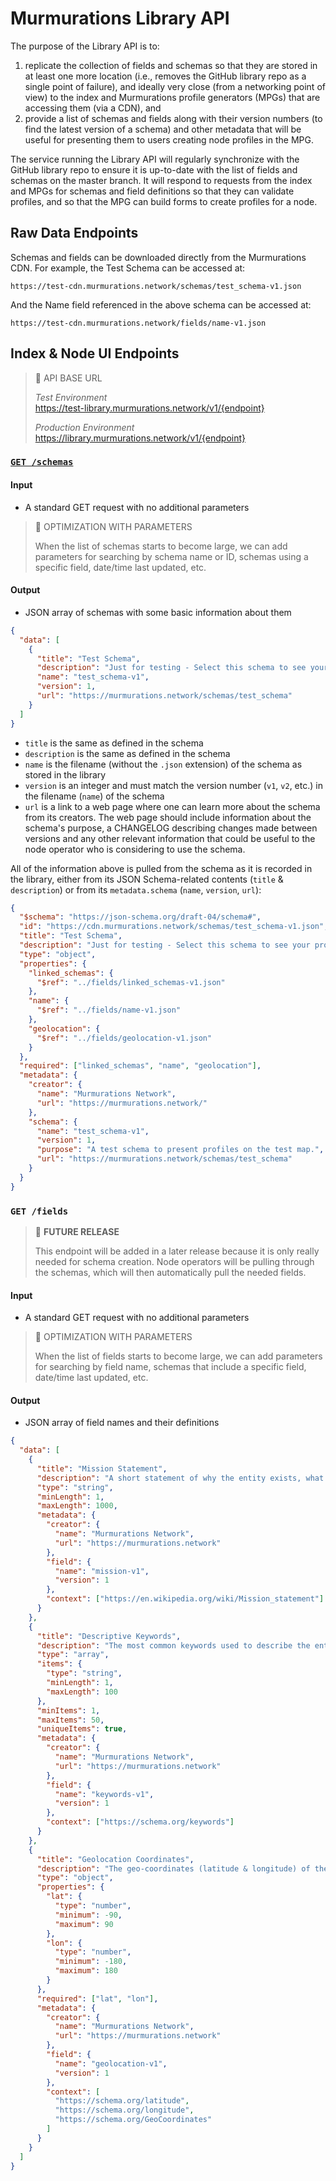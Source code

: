 # Murmurations Library API

The purpose of the Library API is to:

1. replicate the collection of fields and schemas so that they are stored in at least one more location (i.e., removes the GitHub library repo as a single point of failure), and ideally very close (from a networking point of view) to the index and Murmurations profile generators (MPGs) that are accessing them (via a CDN), and
2. provide a list of schemas and fields along with their version numbers (to find the latest version of a schema) and other metadata that will be useful for presenting them to users creating node profiles in the MPG.

The service running the Library API will regularly synchronize with the GitHub library repo to ensure it is up-to-date with the list of fields and schemas on the master branch. It will respond to requests from the index and MPGs for schemas and field definitions so that they can validate profiles, and so that the MPG can build forms to create profiles for a node.

## Raw Data Endpoints

Schemas and fields can be downloaded directly from the Murmurations CDN. For example, the Test Schema can be accessed at:

`https://test-cdn.murmurations.network/schemas/test_schema-v1.json`

And the Name field referenced in the above schema can be accessed at:

`https://test-cdn.murmurations.network/fields/name-v1.json`

## Index & Node UI Endpoints

> :link: API BASE URL
>
> _Test Environment_  
> https://test-library.murmurations.network/v1/{endpoint}
>
> _Production Environment_  
> https://library.murmurations.network/v1/{endpoint}

### [`GET /schemas`](https://app.swaggerhub.com/apis-docs/MurmurationsNetwork/LibraryAPI/1.0#/default/get_schemas)

#### Input

- A standard GET request with no additional parameters

> :construction: OPTIMIZATION WITH PARAMETERS
>
> When the list of schemas starts to become large, we can add parameters for searching by schema name or ID, schemas using a specific field, date/time last updated, etc.

#### Output

- JSON array of schemas with some basic information about them

```json
{
  "data": [
    {
      "title": "Test Schema",
      "description": "Just for testing - Select this schema to see your profile show up straight away on the Test map.",
      "name": "test_schema-v1",
      "version": 1,
      "url": "https://murmurations.network/schemas/test_schema"
    }
  ]
}
```

- `title` is the same as defined in the schema
- `description` is the same as defined in the schema
- `name` is the filename (without the `.json` extension) of the schema as stored in the library
- `version` is an integer and must match the version number (`v1`, `v2`, etc.) in the filename (`name`) of the schema
- `url` is a link to a web page where one can learn more about the schema from its creators. The web page should include information about the schema's purpose, a CHANGELOG describing changes made between versions and any other relevant information that could be useful to the node operator who is considering to use the schema.

All of the information above is pulled from the schema as it is recorded in the library, either from its JSON Schema-related contents (`title` & `description`) or from its `metadata.schema` (`name`, `version`, `url`):

```json
{
  "$schema": "https://json-schema.org/draft-04/schema#",
  "id": "https://cdn.murmurations.network/schemas/test_schema-v1.json",
  "title": "Test Schema",
  "description": "Just for testing - Select this schema to see your profile show up straight away on the Test map.",
  "type": "object",
  "properties": {
    "linked_schemas": {
      "$ref": "../fields/linked_schemas-v1.json"
    },
    "name": {
      "$ref": "../fields/name-v1.json"
    },
    "geolocation": {
      "$ref": "../fields/geolocation-v1.json"
    }
  },
  "required": ["linked_schemas", "name", "geolocation"],
  "metadata": {
    "creator": {
      "name": "Murmurations Network",
      "url": "https://murmurations.network/"
    },
    "schema": {
      "name": "test_schema-v1",
      "version": 1,
      "purpose": "A test schema to present profiles on the test map.",
      "url": "https://murmurations.network/schemas/test_schema"
    }
  }
}
```

### `GET /fields`

> :memo: **FUTURE RELEASE**
>
> This endpoint will be added in a later release because it is only really needed for schema creation. Node operators will be pulling through the schemas, which will then automatically pull the needed fields.

#### Input

- A standard GET request with no additional parameters

> :construction: OPTIMIZATION WITH PARAMETERS
>
> When the list of fields starts to become large, we can add parameters for searching by field name, schemas that include a specific field, date/time last updated, etc.

#### Output

- JSON array of field names and their definitions

```json
{
  "data": [
    {
      "title": "Mission Statement",
      "description": "A short statement of why the entity exists, what its overall goal is: what kind of product or service it provides, its primary customers or market, and its geographical region of operation.",
      "type": "string",
      "minLength": 1,
      "maxLength": 1000,
      "metadata": {
        "creator": {
          "name": "Murmurations Network",
          "url": "https://murmurations.network"
        },
        "field": {
          "name": "mission-v1",
          "version": 1
        },
        "context": ["https://en.wikipedia.org/wiki/Mission_statement"]
      }
    },
    {
      "title": "Descriptive Keywords",
      "description": "The most common keywords used to describe the entity",
      "type": "array",
      "items": {
        "type": "string",
        "minLength": 1,
        "maxLength": 100
      },
      "minItems": 1,
      "maxItems": 50,
      "uniqueItems": true,
      "metadata": {
        "creator": {
          "name": "Murmurations Network",
          "url": "https://murmurations.network"
        },
        "field": {
          "name": "keywords-v1",
          "version": 1
        },
        "context": ["https://schema.org/keywords"]
      }
    },
    {
      "title": "Geolocation Coordinates",
      "description": "The geo-coordinates (latitude & longitude) of the primary location of the entity",
      "type": "object",
      "properties": {
        "lat": {
          "type": "number",
          "minimum": -90,
          "maximum": 90
        },
        "lon": {
          "type": "number",
          "minimum": -180,
          "maximum": 180
        }
      },
      "required": ["lat", "lon"],
      "metadata": {
        "creator": {
          "name": "Murmurations Network",
          "url": "https://murmurations.network"
        },
        "field": {
          "name": "geolocation-v1",
          "version": 1
        },
        "context": [
          "https://schema.org/latitude",
          "https://schema.org/longitude",
          "https://schema.org/GeoCoordinates"
        ]
      }
    }
  ]
}
```
